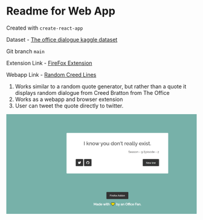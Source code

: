 # Readme for Web App

Created with `create-react-app`

Dataset - [The office dialogue kaggle dataset](https://www.kaggle.com/nasirkhalid24/the-office-us-complete-dialoguetranscript "The office kaggle dataset")

Git branch `main`

Extension Link - [FireFox Extension](https://addons.mozilla.org/en-US/firefox/addon/creeds-thoughts/)

Webapp Link - [Random Creed Lines](https://random-creed-lines.netlify.app/)



1. Works similar to a random quote generator, but rather than a quote it displays random dialogue from Creed Bratton from The Office
2. Works as a webapp and browser extension
3. User can tweet the quote directly to twitter.

![project-demo](demo.png)
